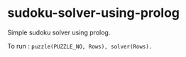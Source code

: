 # sudoku-solver-using-prolog
Simple sudoku solver using prolog. 

To run :
```puzzle(PUZZLE_NO, Rows), solver(Rows).```
